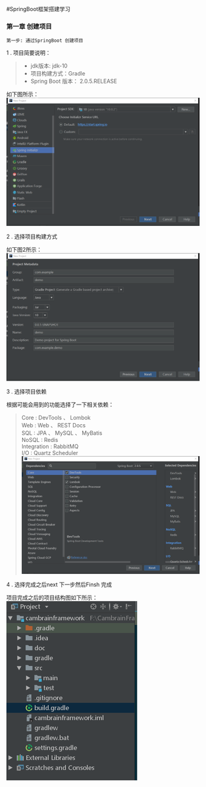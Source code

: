 #SpringBoot框架搭建学习

### 第一章 创建项目


  
    第一步: 通过SpringBoot 创建项目
    
  1 . 项目简要说明：
  
  >  - jdk版本: jdk-10
  >  - 项目构建方式：Gradle
  >  - Spring Boot 版本： 2.0.5.RELEASE
  
   

   如下图所示：
   ![图1](./doc/img/create_project_1.png)
   
   2 . 选择项目构建方式
   
   如下图2所示：
   ![图2](./doc/img/create_project_2.png)
   
   3 . 选择项目依赖
   
   根据可能会用到的功能选择了一下相关依赖：
   
   > Core  : DevTools 、 Lombok <br>
   > Web   : Web 、 REST Docs <br>
   > SQL   : JPA 、 MySQL 、 MyBatis <br> 
   > NoSQL : Redis <br>
   > Integration : RabbitMQ <br>
   > I/O  : Quartz Scheduler
  ![图3](./doc/img/create_project_3.png)
  
   
   4 . 选择完成之后next 下一步然后Finsh 完成
   
   项目完成之后的项目结构图如下所示：
    ![图4](./doc/img/create_project_4.png)
    
    
